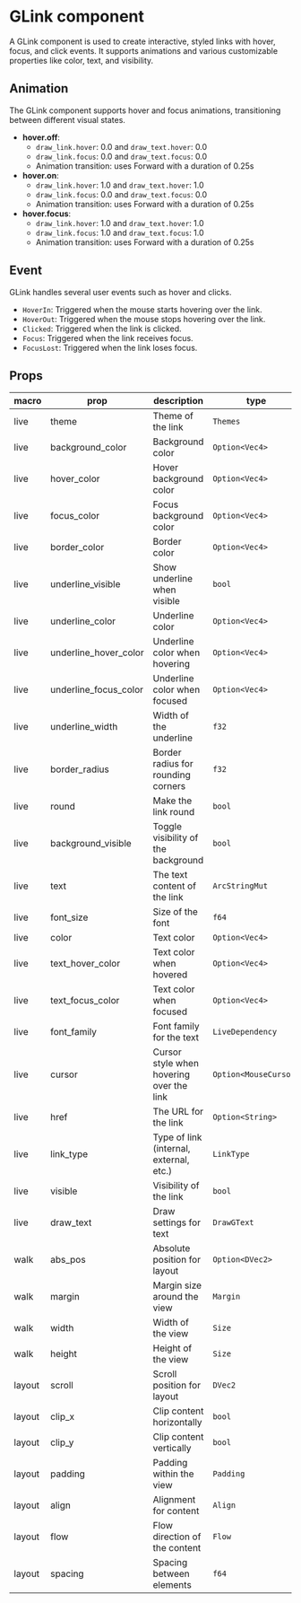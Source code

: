 # GLink component
A GLink component is used to create interactive, styled links with hover, focus, and click events.
It supports animations and various customizable properties like color, text, and visibility.

## Animation
The GLink component supports hover and focus animations, transitioning between different visual states.
- **hover.off**:
    - `draw_link.hover`: 0.0 and `draw_text.hover`: 0.0
    - `draw_link.focus`: 0.0 and `draw_text.focus`: 0.0
    - Animation transition: uses Forward with a duration of 0.25s
- **hover.on**:
   - `draw_link.hover`: 1.0 and `draw_text.hover`: 1.0
   - `draw_link.focus`: 0.0 and `draw_text.focus`: 0.0
   - Animation transition: uses Forward with a duration of 0.25s
- **hover.focus**:
   - `draw_link.hover`: 1.0 and `draw_text.hover`: 1.0
   - `draw_link.focus`: 1.0 and `draw_text.focus`: 1.0
   - Animation transition: uses Forward with a duration of 0.25s
## Event
GLink handles several user events such as hover and clicks.
- `HoverIn`: Triggered when the mouse starts hovering over the link.
- `HoverOut`: Triggered when the mouse stops hovering over the link.
- `Clicked`: Triggered when the link is clicked.
- `Focus`: Triggered when the link receives focus.
- `FocusLost`: Triggered when the link loses focus.

## Props
|macro  |prop                     |description                                 |type              |default                |
|-------|-------------------------|--------------------------------------------|------------------|-----------------------|
|live   |theme                    | Theme of the link                          |`Themes`          |`None`                 |
|live   |background_color         | Background color                           |`Option<Vec4>`    |`None`                 |
|live   |hover_color              | Hover background color                     |`Option<Vec4>`    |`None`                 |
|live   |focus_color              | Focus background color                     |`Option<Vec4>`    |`None`                 |
|live   |border_color             | Border color                               |`Option<Vec4>`    |`None`                 |
|live   |underline_visible        | Show underline when visible                |`bool`            |`true`                 |
|live   |underline_color          | Underline color                            |`Option<Vec4>`    |`None`                 |
|live   |underline_hover_color    | Underline color when hovering              |`Option<Vec4>`    |`None`                 |
|live   |underline_focus_color    | Underline color when focused               |`Option<Vec4>`    |`None`                 |
|live   |underline_width          | Width of the underline                     |`f32`             |`1.0`                  |
|live   |border_radius            | Border radius for rounding corners         |`f32`             |`4.0`                  |
|live   |round                    | Make the link round                        |`bool`            |`false`                |
|live   |background_visible       | Toggle visibility of the background        |`bool`            |`false`                |
|live   |text                     | The text content of the link               |`ArcStringMut`    |`""`                   |
|live   |font_size                | Size of the font                           |`f64`             |`10.0`                 |
|live   |color                    | Text color                                 |`Option<Vec4>`    |`None`                 |
|live   |text_hover_color         | Text color when hovered                    |`Option<Vec4>`    |`None`                 |
|live   |text_focus_color         | Text color when focused                    |`Option<Vec4>`    |`None`                 |
|live   |font_family              | Font family for the text                   |`LiveDependency`  |`None`                 |
|live   |cursor                   | Cursor style when hovering over the link   |`Option<MouseCursor>` |`None`             |
|live   |href                     | The URL for the link                       |`Option<String>`  |`None`                 |
|live   |link_type                | Type of link (internal, external, etc.)    |`LinkType`        |`None`                 |
|live   |visible                  | Visibility of the link                     |`bool`            |`true`                 |
|live   |draw_text                | Draw settings for text                     |`DrawGText`       |`None`                 |
|walk   |abs_pos                  | Absolute position for layout               |`Option<DVec2>`   |`None`                 |
|walk   |margin                   | Margin size around the view                |`Margin`          |`Margin::default()`    |
|walk   |width                    | Width of the view                          |`Size`            |`Size::default()`      |
|walk   |height                   | Height of the view                         |`Size`            |`Size::default()`      |
|layout |scroll                   | Scroll position for layout                 |`DVec2`           |`(0.0, 0.0)`           |
|layout |clip_x                   | Clip content horizontally                  |`bool`            |`true`                 |
|layout |clip_y                   | Clip content vertically                    |`bool`            |`true`                 |
|layout |padding                  | Padding within the view                    |`Padding`         |`Padding::default()`   |
|layout |align                    | Alignment for content                      |`Align`           |`Align::default()`     |
|layout |flow                     | Flow direction of the content              |`Flow`            |`Flow::default()`      |
|layout |spacing                  | Spacing between elements                   |`f64`             |`0.0`                  |